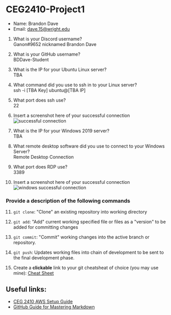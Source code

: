 # CEG2410-Project1

- Name:  Brandon Dave
- Email:  dave.15@wright.edu

1. What is your Discord username?  
  Ganon#9652 nicknamed Brandon Dave
  
2. What is your GitHub username?  
  BDDave-Student
  
3. What is the IP for your Ubuntu Linux server?  
  TBA
  
4. What command did you use to ssh in to your Linux server?  
  ssh -i [TBA Key] ubuntu@[TBA IP]
  
5. What port does ssh use?   
  22

6. Insert a screenshot here of your successful connection  
  ![successful connection](TBA-image)
  
7. What is the IP for your Windows 2019 server?  
  TBA
  
8. What remote desktop software did you use to connect to your Windows Server?  
  Remote Desktop Connection
  
9. What port does RDP use?  
3389

10. Insert a screenshot here of your successful connection  
![windows successful connection](TBA-image)

### Provide a description of the following commands

11. `git clone`:   "Clone" an existing repository into working directory

12. `git add`:   "Add" current working specified file or files as a "version" to be added for committing changes

13. `git commit`:  "Commit" working changes into the active branch or repository.

14. `git push`:  Updates working files into chain of development to be sent to the final development phase.

15. Create a **clickable** link to your git cheatsheat of choice (you may use mine):  [Cheat Sheet](git-guide.md)

## Useful links:

- [CEG 2410 AWS Setup Guide](https://github.com/pattonsgirl/Spring2021-CEG2410/blob/main/AWS-Setup-Guide.md)
- [GitHub Guide for Mastering Markdown](https://guides.github.com/features/mastering-markdown/)

